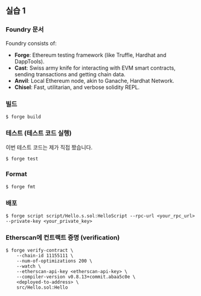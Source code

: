 ## 실습 1

### Foundry 문서

Foundry consists of:

- **Forge**: Ethereum testing framework (like Truffle, Hardhat and DappTools).
- **Cast**: Swiss army knife for interacting with EVM smart contracts, sending transactions and getting chain data.
- **Anvil**: Local Ethereum node, akin to Ganache, Hardhat Network.
- **Chisel**: Fast, utilitarian, and verbose solidity REPL.

### 빌드

```shell
$ forge build
```

### 테스트 (테스트 코드 실행)

이번 테스트 코드는 제가 직접 짰습니다.

```shell
$ forge test
```

### Format

```shell
$ forge fmt
```

### 배포

```shell
$ forge script script/Hello.s.sol:HelloScript --rpc-url <your_rpc_url> --private-key <your_private_key>
```

### Etherscan에 컨트랙트 증명 (verification)

```shell
$ forge verify-contract \
    --chain-id 11155111 \
    --num-of-optimizations 200 \
    --watch \
    --etherscan-api-key <etherscan-api-key> \
    --compiler-version v0.8.13+commit.abaa5c0e \
    <deployed-to-address> \
    src/Hello.sol:Hello
```
